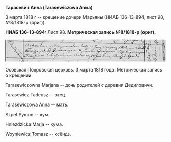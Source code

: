 **Тарасевич Анна (Tarasewiczowa Anna)**

3 марта 1818 г -- крещение дочери Марьяны (НИАБ 136-13-894, лист 98,
№8/1818-р (ориг)).

**НИАБ 136-13-894:** Лист 98. **Метрическая запись №8/1818-р (ориг).**

![](./media/4b7ad33fee222698394dbf341217f0eea990abc7.png)

Осовская Покровская церковь. 3 марта 1818 года. Метрическая запись о
крещении.

Tarasewiczowna Marjana -- дочь родителей с деревни Дедиловичи.

Tarasewicz Tadeusz -- отец.

Tarasewiczowa Anna -- мать.

Szpet Symon -- кум.

Hniezdzicka Marja -- кума.

Woyniewicz Tomasz -- ксёндз.
